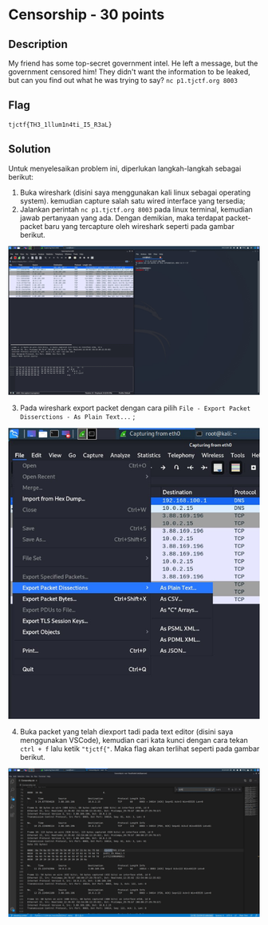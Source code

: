 # Censorship - 30 points
## Description

My friend has some top-secret government intel. He left a message, but the government censored him! They didn't want the information to be leaked, but can you find out what he was trying to say? ```nc p1.tjctf.org 8003```

## Flag

```
tjctf{TH3_1llum1n4ti_I5_R3aL}
```

## Solution

Untuk menyelesaikan problem ini, diperlukan langkah-langkah sebagai berikut:

1. Buka wireshark (disini saya menggunakan kali linux sebagai operating system). kemudian capture salah satu wired interface yang tersedia;
2. Jalankan perintah ```nc p1.tjctf.org 8003``` pada linux terminal, kemudian jawab pertanyaan yang ada. Dengan demikian, maka terdapat packet-packet baru yang tercapture oleh wireshark seperti pada gambar berikut.

![image](./01.jpg)

3. Pada wireshark export packet dengan cara pilih ```File - Export Packet Disserctions - As Plain Text...``` ;

![image](./02.jpg)

4. Buka packet yang telah diexport tadi pada text editor (disini saya menggunakan VSCode), kemudian cari kata kunci dengan cara tekan ```ctrl + f``` lalu ketik ```"tjctf{"```. Maka flag akan terlihat seperti pada gambar berikut.

![image](./03.jpg)